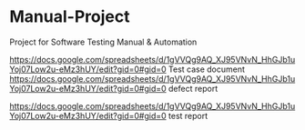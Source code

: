 # Manual-Project
Project for Software Testing Manual &amp; Automation

https://docs.google.com/spreadsheets/d/1gVVQg9AQ_XJ95VNvN_HhGJb1uYoj07Low2u-eMz3hUY/edit?gid=0#gid=0 Test case document
https://docs.google.com/spreadsheets/d/1gVVQg9AQ_XJ95VNvN_HhGJb1uYoj07Low2u-eMz3hUY/edit?gid=0#gid=0 defect report


https://docs.google.com/spreadsheets/d/1gVVQg9AQ_XJ95VNvN_HhGJb1uYoj07Low2u-eMz3hUY/edit?gid=0#gid=0 test report

